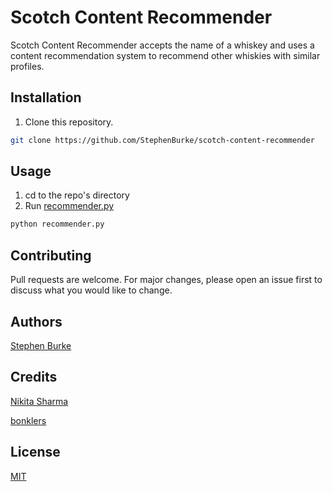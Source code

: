 # Scotch Content Recommender

Scotch Content Recommender accepts the name of a whiskey and uses a content recommendation system to recommend other whiskies with similar profiles.

## Installation

1. Clone this repository.

```bash
git clone https://github.com/StephenBurke/scotch-content-recommender
```

## Usage

1. cd to the repo's directory
2. Run [recommender.py](https://github.com/StephenBurke/scotch-content-recommender/blob/main/recommender.py)

```bash
python recommender.py
```

## Contributing

Pull requests are welcome. For major changes, please open an issue first to discuss what you would like to change.

## Authors

[Stephen Burke](https://github.com/StephenBurke)

## Credits

[Nikita Sharma](https://github.com/nikitaa30/Content-based-Recommender-System "Recommendation System")

[bonklers](https://github.com/PySimpleGUI/PySimpleGUI/issues/820 "Auto-Complete Search")

## License

[MIT](https://github.com/StephenBurke/scotch-content-recommender/blob/main/LICENSE)
